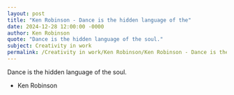 ```yaml
---
layout: post
title: "Ken Robinson - Dance is the hidden language of the"
date: 2024-12-28 12:00:00 -0000
author: Ken Robinson
quote: "Dance is the hidden language of the soul."
subject: Creativity in work
permalink: /Creativity in work/Ken Robinson/Ken Robinson - Dance is the hidden language of the
---
```


Dance is the hidden language of the soul.

- Ken Robinson
